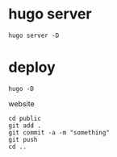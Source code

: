 # hugo server

```
hugo server -D
```

# deploy
```
hugo -D
```

website
``` 
cd public
git add .
git commit -a -m "something"
git push
cd ..
```
